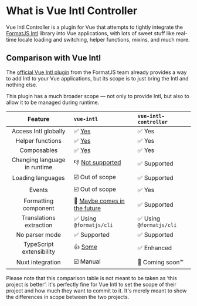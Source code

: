 # What is Vue Intl Controller

Vue Intl Controller is a plugin for Vue that attempts to tightly integrate the
[FormatJS Intl](https://formatjs.io/docs/intl) library into Vue applications,
with lots of sweet stuff like real-time locale loading and switching, helper
functions, mixins, and much more.

## Comparison with Vue Intl

The [official Vue Intl plugin](https://formatjs.io/docs/vue-intl) from the
FormatJS team already provides a way to add Intl to your Vue applications, but
its scope is to just bring the Intl and nothing else.

This plugin has a much broader scope — not only to provide Intl, but also to
allow it to be managed during runtime.

|           Feature            | `vue-intl`                                                                                                              | `vue-intl-controller`                    |
| :--------------------------: | :---------------------------------------------------------------------------------------------------------------------- | :--------------------------------------- |
|     Access Intl globally     | :white_check_mark: [Yes](https://formatjs.io/docs/vue-intl#inject)                                                      | :white_check_mark: Yes                   |
|       Helper functions       | :white_check_mark: [Yes](https://formatjs.io/docs/vue-intl#methods)                                                     | :white_check_mark: Yes                   |
|         Composables          | :white_check_mark: [Yes](https://formatjs.io/docs/vue-intl#composition-api)                                             | :white_check_mark: Yes                   |
| Changing language in runtime | :thumbsdown: [Not supported](https://github.com/formatjs/formatjs/discussions/2464#discussioncomment-256012)            | :white_check_mark: Supported             |
|      Loading languages       | :ballot_box_with_check: Out of scope                                                                                    | :white_check_mark: Supported             |
|            Events            | :ballot_box_with_check: Out of scope                                                                                    | :white_check_mark: Yes                   |
|     Formatting component     | :thinking: [Maybe comes in the future](https://github.com/formatjs/formatjs/discussions/3961#discussioncomment-4660391) | :white_check_mark: Supported             |
|   Translations extraction    | :white_check_mark: Using `@formatjs/cli`                                                                                | :white_check_mark: Using `@formatjs/cli` |
|        No parser mode        | :white_check_mark: Supported                                                                                            | :white_check_mark: Supported             |
|   TypeScript extensibility   | :thumbsup: [Some](https://formatjs.io/docs/react-intl/#typing-message-ids-and-locale)                                   | :white_check_mark: Enhanced              |
|       Nuxt integration       | :ballot_box_with_check: Manual                                                                                          | :eyes: Coming soon™                      |

Please note that this comparison table is not meant to be taken as ‘this project
is better’: it's perfectly fine for Vue Intl to set the scope of their project
and how much they want to commit to it. It's merely meant to show the
differences in scope between the two projects.
